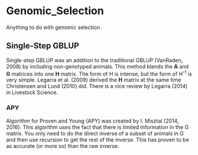 # Genomic_Selection

Anything to do with genomic selection. 

## Single-Step GBLUP

Single-step GBLUP was an addition to the traditional GBLUP (VanRaden, 2008) by including non-genotyped animals. This method blends the <b>A</b> and <b>G</b> matrices into one <b>H</b> matrix. The form of H is intense, but the form of H<sup>-1</sup> is very simple. Legarra et al. (2009) derived the <b>H</b> matrix at the same time Christensen and Lund (2010) did. There is a nice review by Legarra (2014) in Livestock Science. 

### APY

Algorithm for Proven and Young (APY) was created by I. Misztal (2014, 2016). This algorithm uses the fact that there is limited information in the G matrix. You only need to do the direct inverse of a subset of animals in G and then use recursion to get the rest of the inverse. This has proven to be as accurate (or more so) than the raw inverse. 

